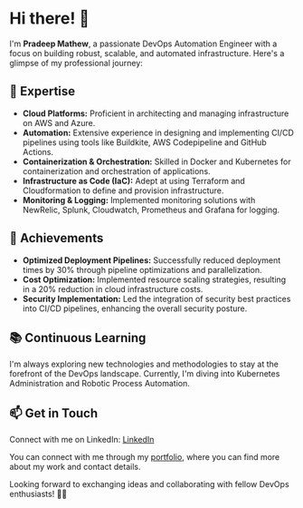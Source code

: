 # Hi there! 👋

I'm **Pradeep Mathew**, a passionate DevOps Automation Engineer with a focus on building robust, scalable, and automated infrastructure. Here's a glimpse of my professional journey:

## 🔧 Expertise

- **Cloud Platforms:** Proficient in architecting and managing infrastructure on AWS and Azure.
- **Automation:** Extensive experience in designing and implementing CI/CD pipelines using tools like Buildkite, AWS Codepipeline and GitHub Actions.
- **Containerization & Orchestration:** Skilled in Docker and Kubernetes for containerization and orchestration of applications.
- **Infrastructure as Code (IaC):** Adept at using Terraform and Cloudformation to define and provision infrastructure.
- **Monitoring & Logging:** Implemented monitoring solutions with NewRelic, Splunk, Cloudwatch, Prometheus and Grafana for logging.

## 🚀 Achievements

- **Optimized Deployment Pipelines:** Successfully reduced deployment times by 30% through pipeline optimizations and parallelization.
- **Cost Optimization:** Implemented resource scaling strategies, resulting in a 20% reduction in cloud infrastructure costs.
- **Security Implementation:** Led the integration of security best practices into CI/CD pipelines, enhancing the overall security posture.

## 📚 Continuous Learning

I'm always exploring new technologies and methodologies to stay at the forefront of the DevOps landscape. Currently, I'm diving into Kubernetes Administration and Robotic Process Automation.

## 📫 Get in Touch

Connect with me on LinkedIn: [LinkedIn](https://www.linkedin.com/in/pradeep-mathew-97420523/)

You can connect with me through my [portfolio](https://pradeepmathewdev.com/), where you can find more about my work and contact details.

Looking forward to exchanging ideas and collaborating with fellow DevOps enthusiasts! 🤖✨

<!---
pradeepmathew1/pradeepmathew1 is a ✨ special ✨ repository because its `README.md` (this file) appears on your GitHub profile.
You can click the Preview link to take a look at your changes.
--->
